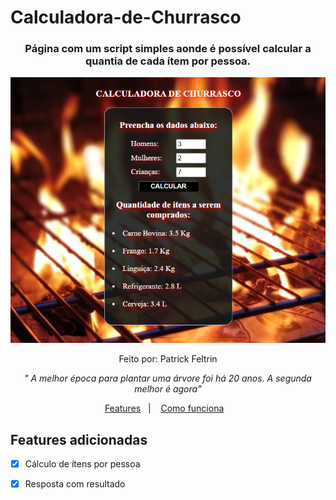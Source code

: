 # Calculadora-de-Churrasco
<h3 align="center">
  Página com um script simples aonde é possível calcular a quantia de cada ítem por pessoa.
</h3>
<p align="center">
<img alt="calculadora" src="CalculadoraChurras.png" /></img>
</p>
<p align="center"> Feito por: Patrick Feltrin </p>
<p align="center">
<em> " A melhor época para plantar uma árvore foi há 20 anos. A segunda melhor é agora" </em>
</p>
<p align="center">
  <a href="#features-adicionadas">Features</a>&nbsp;&nbsp;&nbsp;|&nbsp;&nbsp;&nbsp;
  <a href="#features-adicionadas">Como funciona</a>&nbsp;&nbsp;&nbsp;
</p>

## Features adicionadas

- [X] Cálculo de ítens por pessoa

- [X] Resposta com resultado
